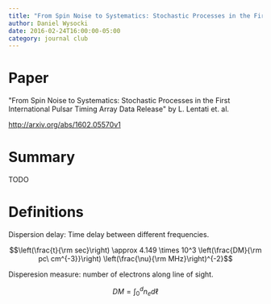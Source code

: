 ```yaml
---
title: "From Spin Noise to Systematics: Stochastic Processes in the First International Pulsar Timing Array Data Release"
author: Daniel Wysocki
date: 2016-02-24T16:00:00-05:00
category: journal club
---
```


<script type="text/x-mathjax-config">
MathJax.Hub.Config({
  tex2jax: {inlineMath: [['$','$'], ['\\(','\\)']]}
});
</script>
<script type="text/javascript" async
  src="https://cdn.mathjax.org/mathjax/latest/MathJax.js?config=TeX-MML-AM_CHTML">
</script>

# Paper

"From Spin Noise to Systematics: Stochastic Processes in the First International Pulsar Timing Array Data Release" by L. Lentati et. al.

<http://arxiv.org/abs/1602.05570v1>


# Summary

TODO


# Definitions

Dispersion delay: Time delay between different frequencies.

$$\left(\frac{t}{\rm sec}\right) \approx 4.149 \times 10^3 \left(\frac{DM}{\rm pc\ cm^{-3}}\right) \left(\frac{\nu}{\rm MHz}\right)^{-2}$$

Disperesion measure: number of electrons along line of sight.

$$DM = \int_0^d n_e d{\ell}$$
